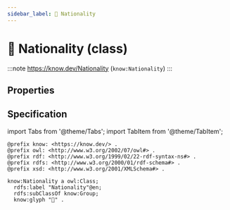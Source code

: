 ```yaml
---
sidebar_label: 🪪 Nationality
---
```


# 🪪 Nationality (class)

:::note
https://know.dev/Nationality
(`know:Nationality`)
:::

## Properties

## Specification

import Tabs from '@theme/Tabs';
import TabItem from '@theme/TabItem';

<Tabs>
<TabItem value="turtle" label="Turtle">

```turtle
@prefix know: <https://know.dev/> .
@prefix owl: <http://www.w3.org/2002/07/owl#> .
@prefix rdf: <http://www.w3.org/1999/02/22-rdf-syntax-ns#> .
@prefix rdfs: <http://www.w3.org/2000/01/rdf-schema#> .
@prefix xsd: <http://www.w3.org/2001/XMLSchema#> .

know:Nationality a owl:Class;
  rdfs:label "Nationality"@en;
  rdfs:subClassOf know:Group;
  know:glyph "🪪" .

```

</TabItem>
</Tabs>

[`Nationality`]: /Nationality
